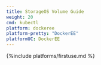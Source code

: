 ```yaml
---
title: StorageOS Volume Guide
weight: 20
cmd: kubectl
platform: dockeree
platform-pretty: "DockerEE"
platformUC: DockerEE
---
```


{%include platforms/firstuse.md %}
